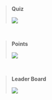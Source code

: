> **Quiz**
> 
> <img src=https://imgur.com/JPm2vsd.jpg>
<br>

> **Points**
> 
> <img src="https://imgur.com/dO1Grob.jpg">
<br>

> **Leader Board**
>
> <img src=https://imgur.com/rincglh.jpg>